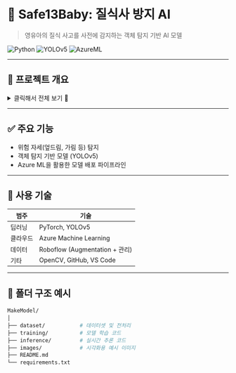 # 👶 Safe13Baby: 질식사 방지 AI

> 영유아의 질식 사고를 사전에 감지하는 객체 탐지 기반 AI 모델

![Python](https://img.shields.io/badge/Python-3776AB?style=flat-square&logo=python&logoColor=white)
![YOLOv5](https://img.shields.io/badge/YOLOv5-FFBF00?style=flat-square&logo=yolo&logoColor=black)
![AzureML](https://img.shields.io/badge/Azure_ML-0078D4?style=flat-square&logo=microsoftazure&logoColor=white)

---

## 🧸 프로젝트 개요

<details>
<summary>클릭해서 전체 보기 👀</summary>

<br/>

### 📍 주제 및 기획의도

<img src="https://[github.com/SafeBabyAI/main/blob/main/%EA%B0%9C%EC%9A%94%2001.png?raw=true](https://github.com/SafeBabyAI/main/blob/main/%EA%B8%B0%ED%9A%8D%EC%9D%98%EB%8F%84%201.jpg)" width="100%"/>
<img src="https://github.com/SafeBabyAI/main/blob/main/%EA%B0%9C%EC%9A%94%2002.png?raw=true" width="100%"/>
<img src="https://github.com/SafeBabyAI/main/blob/main/%EA%B0%9C%EC%9A%94%2003.png?raw=true" width="100%"/>
<img src="https://github.com/SafeBabyAI/main/blob/main/%EA%B0%9C%EC%9A%94%2004.png?raw=true" width="100%"/>

</details>

---

## ✅ 주요 기능

- 위험 자세(엎드림, 가림 등) 탐지
- 객체 탐지 기반 모델 (YOLOv5)
- Azure ML을 활용한 모델 배포 파이프라인

---

## 🧠 사용 기술

| 범주 | 기술 |
|------|------|
| 딥러닝 | PyTorch, YOLOv5 |
| 클라우드 | Azure Machine Learning |
| 데이터 | Roboflow (Augmentation + 관리) |
| 기타 | OpenCV, GitHub, VS Code |

---

## 🧪 폴더 구조 예시

```bash
MakeModel/
│
├── dataset/           # 데이터셋 및 전처리
├── training/          # 모델 학습 코드
├── inference/         # 실시간 추론 코드
├── images/            # 시각화용 예시 이미지
├── README.md
└── requirements.txt
